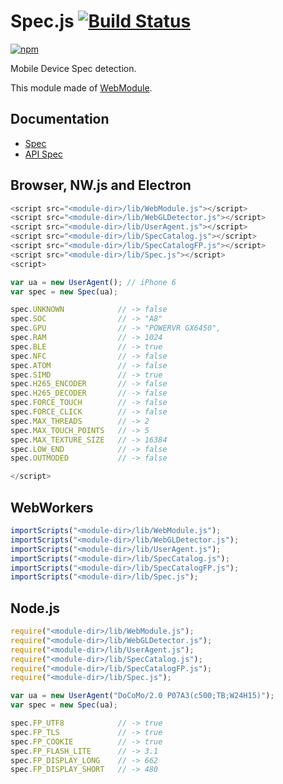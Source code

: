 # Spec.js [![Build Status](https://travis-ci.org/uupaa/Spec.js.svg)](https://travis-ci.org/uupaa/Spec.js)

[![npm](https://nodei.co/npm/uupaa.spec.js.svg?downloads=true&stars=true)](https://nodei.co/npm/uupaa.spec.js/)

Mobile Device Spec detection.


This module made of [WebModule](https://github.com/uupaa/WebModule).

## Documentation
- [Spec](https://github.com/uupaa/Spec.js/wiki/)
- [API Spec](https://github.com/uupaa/Spec.js/wiki/Spec)

## Browser, NW.js and Electron

```js
<script src="<module-dir>/lib/WebModule.js"></script>
<script src="<module-dir>/lib/WebGLDetector.js"></script>
<script src="<module-dir>/lib/UserAgent.js"></script>
<script src="<module-dir>/lib/SpecCatalog.js"></script>
<script src="<module-dir>/lib/SpecCatalogFP.js"></script>
<script src="<module-dir>/lib/Spec.js"></script>
<script>

var ua = new UserAgent(); // iPhone 6
var spec = new Spec(ua);

spec.UNKNOWN            // -> false
spec.SOC                // -> "A8"
spec.GPU                // -> "POWERVR GX6450",
spec.RAM                // -> 1024
spec.BLE                // -> true
spec.NFC                // -> false
spec.ATOM               // -> false
spec.SIMD               // -> true
spec.H265_ENCODER       // -> false
spec.H265_DECODER       // -> false
spec.FORCE_TOUCH        // -> false
spec.FORCE_CLICK        // -> false
spec.MAX_THREADS        // -> 2
spec.MAX_TOUCH_POINTS   // -> 5
spec.MAX_TEXTURE_SIZE   // -> 16384
spec.LOW_END            // -> false
spec.OUTMODED           // -> false

</script>
```

## WebWorkers

```js
importScripts("<module-dir>/lib/WebModule.js");
importScripts("<module-dir>/lib/WebGLDetector.js");
importScripts("<module-dir>/lib/UserAgent.js");
importScripts("<module-dir>/lib/SpecCatalog.js");
importScripts("<module-dir>/lib/SpecCatalogFP.js");
importScripts("<module-dir>/lib/Spec.js");

```

## Node.js

```js
require("<module-dir>/lib/WebModule.js");
require("<module-dir>/lib/WebGLDetector.js");
require("<module-dir>/lib/UserAgent.js");
require("<module-dir>/lib/SpecCatalog.js");
require("<module-dir>/lib/SpecCatalogFP.js");
require("<module-dir>/lib/Spec.js");

var ua = new UserAgent("DoCoMo/2.0 P07A3(c500;TB;W24H15)");
var spec = new Spec(ua);

spec.FP_UTF8            // -> true
spec.FP_TLS             // -> true
spec.FP_COOKIE          // -> true
spec.FP_FLASH_LITE      // -> 3.1
spec.FP_DISPLAY_LONG    // -> 662
spec.FP_DISPLAY_SHORT   // -> 480
```

